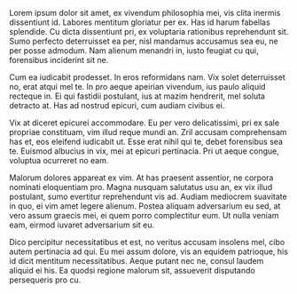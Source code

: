 Lorem ipsum dolor sit amet, ex vivendum philosophia mei, vis clita inermis dissentiunt id. Labores mentitum gloriatur per ex. Has id harum fabellas splendide. Cu dicta dissentiunt pri, ex voluptaria rationibus reprehendunt sit. Sumo perfecto deterruisset ea per, nisl mandamus accusamus sea eu, ne per posse admodum. Nam alienum menandri in, iusto feugiat cu qui, forensibus inciderint sit ne.

Cum ea iudicabit prodesset. In eros reformidans nam. Vix solet deterruisset no, erat atqui mel te. In pro aeque apeirian vivendum, ius paulo aliquid recteque in. Ei qui fastidii postulant, ius at mazim hendrerit, mel soluta detracto at. Has ad nostrud epicuri, cum audiam civibus ei.

Vix at diceret epicurei accommodare. Eu per vero delicatissimi, pri ex sale propriae constituam, vim illud reque mundi an. Zril accusam comprehensam has et, eos eleifend iudicabit ut. Esse erat nihil qui te, debet forensibus sea te. Euismod albucius in vix, mei at epicuri pertinacia. Pri ut aeque congue, voluptua ocurreret no eam.

Malorum dolores appareat ex vim. At has praesent assentior, ne corpora nominati eloquentiam pro. Magna nusquam salutatus usu an, ex vix illud postulant, sumo evertitur reprehendunt vis ad. Audiam mediocrem suavitate in quo, ei vim amet legere alienum. Postea aliquam adversarium eu sed, at vero assum graecis mei, ei quem porro complectitur eum. Ut nulla veniam eam, eirmod iuvaret adversarium sit eu.

Dico percipitur necessitatibus et est, no veritus accusam insolens mel, cibo autem pertinacia ad qui. Eu mei assum dolore, vis an equidem patrioque, his id dicit mentitum necessitatibus. Aeque putant nec ne, consul laudem aliquid ei his. Ea quodsi regione malorum sit, assueverit disputando persequeris pro cu.